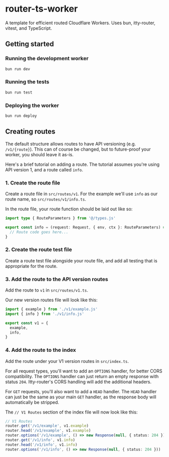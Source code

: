 # router-ts-worker

A template for efficient routed Cloudflare Workers. Uses bun, itty-router, vitest, and TypeScript.

## Getting started

### Running the development worker

```bash
bun run dev
```

### Running the tests

```bash
bun run test
```

### Deploying the worker

```bash
bun run deploy
```

## Creating routes

The default structure allows routes to have API versioning (e.g. `/v1/{route}`). This can of course be changed, but to future-proof your worker, you should leave it as-is.

Here's a brief tutorial on adding a route. The tutorial assumes you're using API version 1, and a route called `info`.

### 1. Create the route file

Create a route file in `src/routes/v1`. For the example we'll use `info` as our route name, so `src/routes/v1/info.ts`.

In the route file, your route function should be laid out like so:

```ts
import type { RouteParameters } from '@/types.js'

export const info = (request: Request, { env, ctx }: RouteParameters) => {
  // Route code goes here...
}
```

### 2. Create the route test file

Create a route test file alongside your route file, and add all testing that is appropriate for the route.

### 3. Add the route to the API version routes

Add the route to `v1` in `src/routes/v1.ts`.

Our new version routes file will look like this:

```ts
import { example } from './v1/example.js'
import { info } from './v1/info.js'

export const v1 = {
  example,
  info,
}
```

### 4. Add the route to the index

Add the route under your V1 version routes in `src/index.ts`.

For all request types, you'll want to add an `OPTIONS` handler, for better CORS compatibility. The `OPTIONS` handler can just return an empty response with status `204`. Itty-router's CORS handling will add the additional headers.

For `GET` requests, you'll also want to add a `HEAD` handler. The `HEAD` handler can just be the same as your main `GET` handler, as the response body will automatically be stripped.

The `// V1 Routes` section of the index file will now look like this:

```ts
// V1 Routes
router.get('/v1/example', v1.example)
router.head('/v1/example', v1.example)
router.options('/v1/example', () => new Response(null, { status: 204 }))
router.get('/v1/info', v1.info)
router.head('/v1/info', v1.info)
router.options('/v1/info', () => new Response(null, { status: 204 }))
```